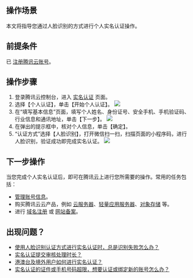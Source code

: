 ## 操作场景
本文将指导您通过人脸识别的方式进行个人实名认证操作。

##  前提条件
已 [注册腾讯云账号](https://cloud.tencent.com/document/product/378/17985)。

## 操作步骤

1. 登录腾讯云控制台，进入 [实名认证](https://console.cloud.tencent.com/developer/auth) 页面。
2. 选择【个人认证】，单击【开始个人认证】。
![](https://main.qcloudimg.com/raw/20f9f0c8272b8c3062f81a9ce9cee35d.png)
3. 在“填写基本信息”页面，填写个人姓名、身份证号、安全手机、手机验证码、行业信息和通讯地址，单击【下一步】。
![](https://main.qcloudimg.com/raw/f9515c4d27215c0988e4e86e68893108.png)
4. 在弹出的提示框中，核对个人信息，单击【确定】。
5. “认证方式”选择【人脸识别】，打开微信扫一扫，扫描页面的小程序码，进行人脸识别，验证成功即完成实名认证。
![](https://main.qcloudimg.com/raw/a7cb27ca267951e5f8991a4f52c80e79.png)

## 下一步操作

当您完成个人实名认证后，即可在腾讯云上进行您所需要的操作。常用的任务包括：
- [管理账号信息](https://cloud.tencent.com/document/product/378/55639)。
- 购买腾讯云云产品，例如 [云服务器](https://cloud.tencent.com/document/product/213)、[轻量应用服务器](https://cloud.tencent.com/document/product/1207)、[对象存储](https://cloud.tencent.com/document/product/436) 等。
- 进行 [域名注册](https://cloud.tencent.com/document/product/242) 或 [网站备案](https://cloud.tencent.com/document/product/243)。

## 出现问题？

- [使用人脸识别认证方式进行实名认证时，总是识别失败怎么办？](https://cloud.tencent.com/document/product/378/55619#.E4.BD.BF.E7.94.A8.E4.BA.BA.E8.84.B8.E8.AF.86.E5.88.AB.E8.AE.A4.E8.AF.81.E6.96.B9.E5.BC.8F.E8.BF.9B.E8.A1.8C.E5.AE.9E.E5.90.8D.E8.AE.A4.E8.AF.81.E6.97.B6.EF.BC.8C.E6.80.BB.E6.98.AF.E8.AF.86.E5.88.AB.E5.A4.B1.E8.B4.A5.E6.80.8E.E4.B9.88.E5.8A.9E.EF.BC.9F.3Ca-id.3D.22faceiderr.22.3E.3C.2Fa.3E)
- [实名认证提交审核处理时长？](https://cloud.tencent.com/document/product/378/55619#.E5.AE.9E.E5.90.8D.E8.AE.A4.E8.AF.81.E6.8F.90.E4.BA.A4.E5.AE.A1.E6.A0.B8.E5.A4.84.E7.90.86.E6.97.B6.E9.95.BF.EF.BC.9F)
- [港澳台及境外用户如何进行实名认证？](https://cloud.tencent.com/document/product/378/55619#.E6.B8.AF.E6.BE.B3.E5.8F.B0.E5.8F.8A.E5.A2.83.E5.A4.96.E7.94.A8.E6.88.B7.E5.A6.82.E4.BD.95.E8.BF.9B.E8.A1.8C.E5.AE.9E.E5.90.8D.E8.AE.A4.E8.AF.81.EF.BC.9F)
- [实名认证的证件或手机号码超限，想要认证或绑定新的账号怎么办？](https://cloud.tencent.com/document/product/378/55619#.E5.AE.9E.E5.90.8D.E8.AE.A4.E8.AF.81.E7.9A.84.E8.AF.81.E4.BB.B6.E6.88.96.E6.89.8B.E6.9C.BA.E5.8F.B7.E7.A0.81.E8.B6.85.E9.99.90.EF.BC.8C.E6.83.B3.E8.A6.81.E8.AE.A4.E8.AF.81.E6.88.96.E7.BB.91.E5.AE.9A.E6.96.B0.E7.9A.84.E8.B4.A6.E5.8F.B7.E6.80.8E.E4.B9.88.E5.8A.9E.EF.BC.9F)


